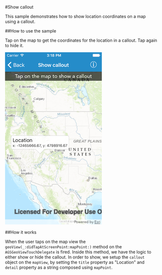#Show callout

This sample demonstrates how to show location coordinates on a map using a callout.

##How to use the sample

Tap on the map to get the coordinates for the location in a callout. Tap again to hide it.

![](image1.png)

##How it works

When the user taps on the map view the `geoView(_:didTapAtScreenPoint:mapPoint:)` method on the `AGSGeoViewTouchDelegate` is fired. Inside this method, we have the logic to either show or hide the callout. In order to show, we setup the `callout` object on the `mapView`, by setting the `title` property as "Location" and `detail` property as a string composed using `mapPoint`.






